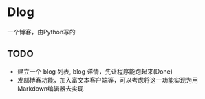 # Dlog 

一个博客，由Python写的

## TODO 

 * 建立一个 blog 列表, blog 详情，先让程序能跑起来(Done)
 * 发部博客功能，加入富文本客户端等，可以考虑将这一功能实现为用Markdown编辑器去实现
